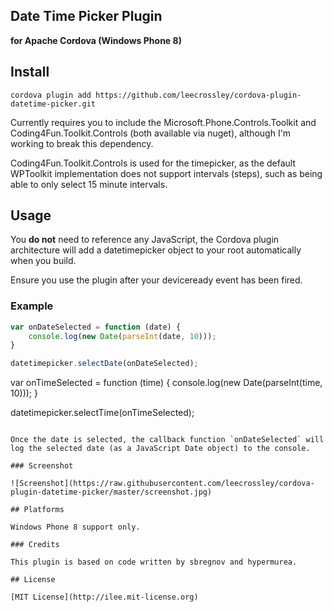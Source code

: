 ## Date Time Picker Plugin

**for Apache Cordova (Windows Phone 8)**

## Install

```
cordova plugin add https://github.com/leecrossley/cordova-plugin-datetime-picker.git
```

Currently requires you to include the Microsoft.Phone.Controls.Toolkit and Coding4Fun.Toolkit.Controls (both available via nuget), although I'm working to break this dependency.

Coding4Fun.Toolkit.Controls is used for the timepicker, as the default WPToolkit implementation does not support intervals (steps), such as being able to only select 15 minute intervals.

## Usage

You **do not** need to reference any JavaScript, the Cordova plugin architecture will add a datetimepicker object to your root automatically when you build.

Ensure you use the plugin after your deviceready event has been fired.

### Example

```js
var onDateSelected = function (date) {
    console.log(new Date(parseInt(date, 10)));
}

datetimepicker.selectDate(onDateSelected);
```

var onTimeSelected = function (time) {
    console.log(new Date(parseInt(time, 10)));
}

datetimepicker.selectTime(onTimeSelected);
```

Once the date is selected, the callback function `onDateSelected` will log the selected date (as a JavaScript Date object) to the console.

### Screenshot

![Screenshot](https://raw.githubusercontent.com/leecrossley/cordova-plugin-datetime-picker/master/screenshot.jpg)

## Platforms

Windows Phone 8 support only.

### Credits

This plugin is based on code written by sbregnov and hypermurea.

## License

[MIT License](http://ilee.mit-license.org)
